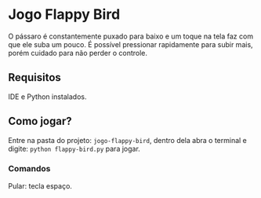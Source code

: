 # Jogo Flappy Bird
O pássaro é constantemente puxado para baixo e um toque na tela faz com que ele suba um pouco. É possível pressionar rapidamente para subir mais, porém cuidado para não perder o controle.

## Requisitos
IDE e Python instalados.

## Como jogar?
Entre na pasta do projeto: `jogo-flappy-bird`, dentro dela abra o terminal e digite: `python flappy-bird.py` para jogar.

### Comandos
Pular: tecla espaço.

